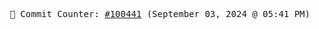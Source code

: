 <p align="center">
    <samp>
        📮 Commit Counter: <a href="https://github.com/Javascript-void0/Javascript-void0/commits/main">#100441</a> (September 03, 2024 @ 05:41 PM)
    </samp>
</p>